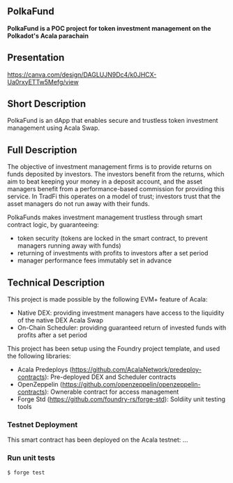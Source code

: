 ## PolkaFund


**PolkaFund is a POC project for token investment management on the Polkadot's Acala parachain**



## Presentation
https://canva.com/design/DAGLUJN9Dc4/k0JHCX-Ua0rxyETTw5Mefg/view

## Short Description
PolkaFund is an dApp that enables secure and trustless token investment management using Acala Swap. 


## Full Description
The objective of investment management firms is to provide returns on funds deposited by investors. The investors benefit from the returns, which aim to beat keeping your money in a deposit account, and the asset managers benefit from a performance-based commission for providing this service.
In TradFi this operates on a model of trust; investors trust that the asset managers do not run away with their funds.

PolkaFunds makes investment management trustless through smart contract logic, by guaranteeing:
- token security (tokens are locked in the smart contract, to prevent managers running away with funds)
- returning of investments with profits to investors after a set period
- manager performance fees immutably set in advance



## Technical Description
This project is made possible by the following EVM+ feature of Acala:
- Native DEX: providing investment managers have access to the liquidity of the native DEX Acala Swap
- On-Chain Scheduler: providing guaranteed return of invested funds with profits after a set period

This project has been setup using the Foundry project template, and used the following libraries:
- Acala Predeploys (https://github.com/AcalaNetwork/predeploy-contracts): Pre-deployed DEX and Scheduler contracts
- OpenZeppelin (https://github.com/openzeppelin/openzeppelin-contracts): Ownerable contract for access management
- Forge Std (https://github.com/foundry-rs/forge-std): Soldiity unit testing tools


### Testnet Deployment
This smart contract has been deployed on the Acala testnet:
...



### Run unit tests


```shell
$ forge test
```
